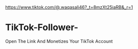 https://www.tiktok.com/@.waqasali46?_t=8mzXt25iaRB&_r=1
# TikTok-Follower-
Open The Link And Monetizes Your TikTok Account 
